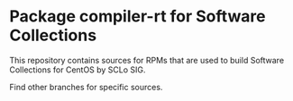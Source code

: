 # Package compiler-rt for Software Collections

This repository contains sources for RPMs that are used
to build Software Collections for CentOS by SCLo SIG.

Find other branches for specific sources.

